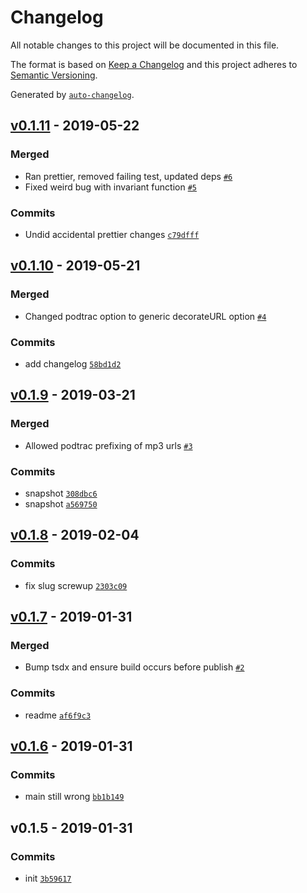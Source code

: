 # Changelog

All notable changes to this project will be documented in this file.

The format is based on [Keep a Changelog](http://keepachangelog.com/en/1.0.0/)
and this project adheres to [Semantic Versioning](http://semver.org/spec/v2.0.0.html).

Generated by [`auto-changelog`](https://github.com/CookPete/auto-changelog).

## [v0.1.11](https://github.com/sw-yx/podcats/compare/v0.1.10...v0.1.11) - 2019-05-22

### Merged

- Ran prettier, removed failing test, updated deps [`#6`](https://github.com/sw-yx/podcats/pull/6)
- Fixed weird bug with invariant function [`#5`](https://github.com/sw-yx/podcats/pull/5)

### Commits

- Undid accidental prettier changes [`c79dfff`](https://github.com/sw-yx/podcats/commit/c79dfff0a2553a23f38b11d35882a6728ec4c721)

## [v0.1.10](https://github.com/sw-yx/podcats/compare/v0.1.9...v0.1.10) - 2019-05-21

### Merged

- Changed podtrac option to generic decorateURL option [`#4`](https://github.com/sw-yx/podcats/pull/4)

### Commits

- add changelog [`58bd1d2`](https://github.com/sw-yx/podcats/commit/58bd1d2132b7736efe7c96f4a5eb8df492ade6b9)

## [v0.1.9](https://github.com/sw-yx/podcats/compare/v0.1.8...v0.1.9) - 2019-03-21

### Merged

- Allowed podtrac prefixing of mp3 urls [`#3`](https://github.com/sw-yx/podcats/pull/3)

### Commits

- snapshot [`308dbc6`](https://github.com/sw-yx/podcats/commit/308dbc6cd27a23a35314c00fcb2b931222022d66)
- snapshot [`a569750`](https://github.com/sw-yx/podcats/commit/a5697506ea4969a696210d88a9bdd063048288cb)

## [v0.1.8](https://github.com/sw-yx/podcats/compare/v0.1.7...v0.1.8) - 2019-02-04

### Commits

- fix slug screwup [`2303c09`](https://github.com/sw-yx/podcats/commit/2303c095178b9ba56bc4dc8aa23d6684ee6075a7)

## [v0.1.7](https://github.com/sw-yx/podcats/compare/v0.1.6...v0.1.7) - 2019-01-31

### Merged

- Bump tsdx and ensure build occurs before publish [`#2`](https://github.com/sw-yx/podcats/pull/2)

### Commits

- readme [`af6f9c3`](https://github.com/sw-yx/podcats/commit/af6f9c333295fb174c5f3636f9bfd750d52c7a6d)

## [v0.1.6](https://github.com/sw-yx/podcats/compare/v0.1.5...v0.1.6) - 2019-01-31

### Commits

- main still wrong [`bb1b149`](https://github.com/sw-yx/podcats/commit/bb1b149ba9b1a26e7d89aea6ebf8f8e09922f599)

## v0.1.5 - 2019-01-31

### Commits

- init [`3b59617`](https://github.com/sw-yx/podcats/commit/3b596173f6c99969e03f99740ab5066b658c2501)

